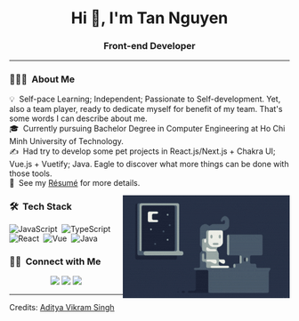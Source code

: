 <h1 align="center">Hi 👋, I'm Tan Nguyen</h1>
<h3 align="center">Front-end Developer</h3>

<hr />

### 👨🏻‍💻 &nbsp;About Me

💡 &nbsp;Self-pace Learning; Independent; Passionate to Self-development. Yet, also a team player, ready to dedicate myself for benefit of my team. That's some words I can describe about me.\
🎓 &nbsp;Currently pursuing Bachelor Degree in Computer Engineering at Ho Chi Minh University of Technology.\
✍️ &nbsp;Had try to develop some pet projects in React.js/Next.js + Chakra UI; Vue.js + Vuetify; Java. Eagle to discover what more things can be done with those tools.\
📄 &nbsp;See my [Résumé](https://tannguyencse19.github.io/resume/) for more details.

<img alt="Night Coding" src="https://raw.githubusercontent.com/AVS1508/AVS1508/master/assets/Night-Coding.gif" align="right"/>

### 🛠 &nbsp;Tech Stack

![JavaScript](https://img.shields.io/badge/-JavaScript-05122A?style=flat&logo=javascript)&nbsp;
![TypeScript](https://img.shields.io/badge/TypeScript-007ACC?style=flat&logo=typescript&logoColor=white)&nbsp;
![React](https://img.shields.io/badge/-React-05122A?style=flat&logo=react)&nbsp;
![Vue](https://img.shields.io/badge/Vue.js-35495E?style=flat&logo=vue.js&logoColor=4FC08D)&nbsp;
![Java](https://img.shields.io/badge/-Java-05122A?style=flat&logo=Java&logoColor=FFA518)&nbsp;

<!-- ### ⚙️ &nbsp;GitHub Analytics

<p align="center">
<a href="https://github.com/AVS1508">
  <img height="180em" src="https://github-readme-stats-eight-theta.vercel.app/api?username=AVS1508&show_icons=true&theme=algolia&include_all_commits=true&count_private=true"/>
  <img height="180em" src="https://github-readme-stats-eight-theta.vercel.app/api/top-langs/?username=AVS1508&layout=compact&langs_count=8&theme=algolia"/>
</a>
</p> -->

### 🤝🏻 &nbsp;Connect with Me

<p align="center">
<a href="https://linkedin.com/in/tan-ng-nguyen"><img src="https://img.shields.io/badge/LinkedIn-0077B5?style=flat&logo=linkedin&logoColor=white"/></a>
<a href="mailto:tannguyen.cse19@gmail.com"><img src="https://img.shields.io/badge/Gmail-D14836?style=flat&logo=gmail&logoColor=white"/></a>
<a href="https://facebook.com/nntan0"><img src="https://img.shields.io/badge/Facebook-1877F2?style=flat&logo=facebook&logoColor=white"/></a>
</p>

-----
Credits: [Aditya Vikram Singh](https://github.com/AVS1508)
